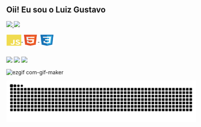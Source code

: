 ## Oii! Eu sou o Luiz Gustavo
<div>
  <a href="https://github.com/Luizz7">
  <img height="180em" src="https://github-readme-stats.vercel.app/api?username=Luizz7&show_icons=true&theme=midnight-purple&include_all_commits=true&count_private=true"/>
  <img height="180em" src="https://github-readme-stats.vercel.app/api/top-langs/?username=Luizz7&layout=compact&langs_count=16&theme=dark"/>
<div>
<div style="display: inline_block"><br>
  <img align="center" alt="Luiz-Js" height="30" width="40" src="https://raw.githubusercontent.com/devicons/devicon/master/icons/javascript/javascript-plain.svg">
  <img align="center" alt="Luiz-HTML" height="30" width="40" src="https://raw.githubusercontent.com/devicons/devicon/master/icons/html5/html5-original.svg">
  <img align="center" alt="Luiz-CSS" height="30" width="40" src="https://raw.githubusercontent.com/devicons/devicon/master/icons/css3/css3-original.svg">
</div>
  
  ##
  
<div>
  <a href="https://instagram.com/luizzgustavo18_" target="_blank"><img src="https://img.shields.io/badge/-Instagram-%23E4405F?style=for-the-badge&logo=instagram&logoColor=white" target="_blank"></a>
 <a href="#" target="_blank"><img src="https://img.shields.io/badge/Discord-7289DA?style=for-the-badge&logo=discord&logoColor=white" target="_blank"></a> 
  <a href = "luizgustavo.lgs22@gmail.com"><img src="https://img.shields.io/badge/-Gmail-%23333?style=for-the-badge&logo=gmail&logoColor=white" target="_blank"></a>
</div>
  
  ![ezgif com-gif-maker](https://user-images.githubusercontent.com/77690412/128607701-8ff4369a-e6f2-4f06-9bdf-4ce0d099c1c2.gif)
  
  
  
   ![Snake animation](https://github.com/Luizz7/Luizz7/blob/output/github-contribution-grid-snake.svg)
 


